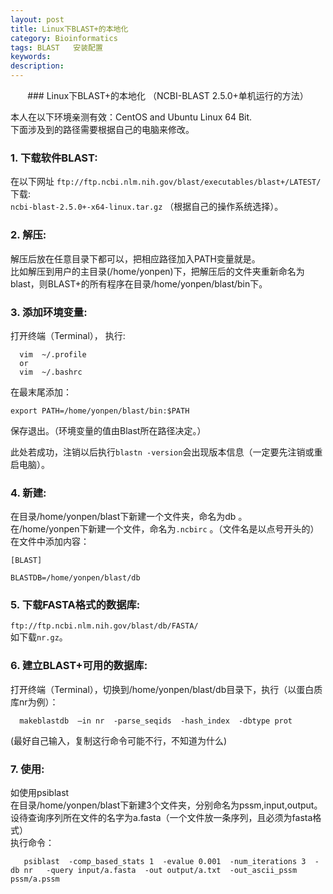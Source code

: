 ```yaml
---
layout: post
title: Linux下BLAST+的本地化
category: Bioinformatics
tags: BLAST   安装配置   
keywords: 
description: 
---
```

 
<center> 
### Linux下BLAST+的本地化 （NCBI-BLAST 2.5.0+单机运行的方法）
</center> 


本人在以下环境亲测有效：CentOS and Ubuntu Linux 64 Bit.                       
下面涉及到的路径需要根据自己的电脑来修改。


### 1.  下载软件BLAST:
在以下网址  `ftp://ftp.ncbi.nlm.nih.gov/blast/executables/blast+/LATEST/`    下载:                           
`ncbi-blast-2.5.0+-x64-linux.tar.gz` （根据自己的操作系统选择）。


### 2.  解压:
解压后放在任意目录下都可以，把相应路径加入PATH变量就是。                                          
比如解压到用户的主目录(/home/yonpen)下，把解压后的文件夹重新命名为blast，则BLAST+的所有程序在目录/home/yonpen/blast/bin下。


###  3.  添加环境变量:
打开终端（Terminal）， 执行: 

      vim  ~/.profile                        
      or 
      vim  ~/.bashrc                  

在最末尾添加：             

    export PATH=/home/yonpen/blast/bin:$PATH                           

保存退出。（环境变量的值由Blast所在路径决定。）                      

此处若成功，注销以后执行`blastn -version`会出现版本信息（一定要先注销或重启电脑）。


###  4.  新建:
在目录/home/yonpen/blast下新建一个文件夹，命名为db 。                                                  
在/home/yonpen下新建一个文件，命名为`.ncbirc` 。（文件名是以点号开头的）                             
在文件中添加内容：                     

    [BLAST]

    BLASTDB=/home/yonpen/blast/db


###  5. 下载FASTA格式的数据库:
`ftp://ftp.ncbi.nlm.nih.gov/blast/db/FASTA/`                                          
如下载`nr.gz`。


###  6. 建立BLAST+可用的数据库:
打开终端（Terminal），切换到/home/yonpen/blast/db目录下，执行（以蛋白质库nr为例）：                        

      makeblastdb  –in nr  -parse_seqids  -hash_index  -dbtype prot  

(最好自己输入，复制这行命令可能不行，不知道为什么)



###  7.  使用:
如使用psiblast                               
在目录/home/yonpen/blast下新建3个文件夹，分别命名为pssm,input,output。                              
设待查询序列所在文件的名字为a.fasta（一个文件放一条序列，且必须为fasta格式）                                   
执行命令：                          
                             
       psiblast  -comp_based_stats 1  -evalue 0.001  -num_iterations 3  -db nr   -query input/a.fasta  -out output/a.txt  -out_ascii_pssm pssm/a.pssm      
                



